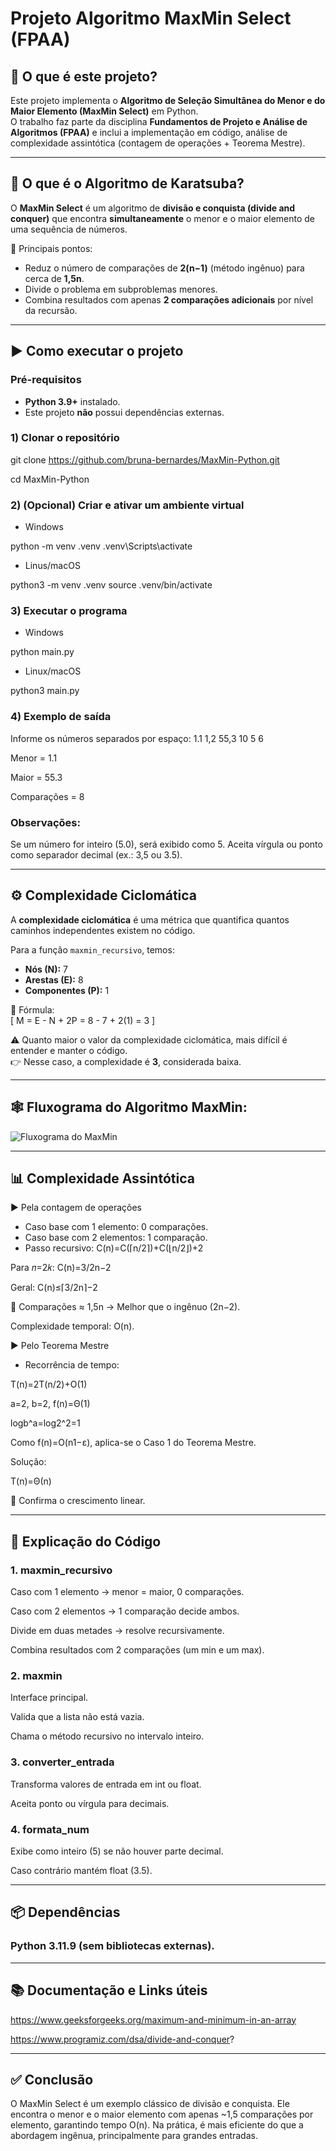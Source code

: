 # Projeto Algoritmo MaxMin Select (FPAA)

## 📖 O que é este projeto?
Este projeto implementa o **Algoritmo de Seleção Simultânea do Menor e do Maior Elemento (MaxMin Select)** em Python.  
O trabalho faz parte da disciplina **Fundamentos de Projeto e Análise de Algoritmos (FPAA)** e inclui a implementação em código, análise de complexidade assintótica (contagem de operações + Teorema Mestre).

---

## 🧮 O que é o Algoritmo de Karatsuba?
O **MaxMin Select** é um algoritmo de **divisão e conquista (divide and conquer)** que encontra **simultaneamente** o menor e o maior elemento de uma sequência de números.  

🔑 Principais pontos:
- Reduz o número de comparações de **2(n−1)** (método ingênuo) para cerca de **1,5n**.  
- Divide o problema em subproblemas menores.  
- Combina resultados com apenas **2 comparações adicionais** por nível da recursão.

---

## ▶️ Como executar o projeto

### Pré-requisitos
- **Python 3.9+** instalado.  
- Este projeto **não** possui dependências externas.  

### 1) Clonar o repositório
git clone https://github.com/bruna-bernardes/MaxMin-Python.git

cd MaxMin-Python

### 2) (Opcional) Criar e ativar um ambiente virtual
- Windows

python -m venv .venv
.venv\Scripts\activate

- Linus/macOS

python3 -m venv .venv
source .venv/bin/activate

### 3) Executar o programa
- Windows

python main.py

- Linux/macOS

python3 main.py

### 4) Exemplo de saída
Informe os números separados por espaço: 1.1 1,2 55,3 10 5 6 

Menor = 1.1

Maior = 55.3

Comparações = 8

### Observações:
Se um número for inteiro (5.0), será exibido como 5.
Aceita vírgula ou ponto como separador decimal (ex.: 3,5 ou 3.5).

---

## ⚙️ Complexidade Ciclomática
A **complexidade ciclomática** é uma métrica que quantifica quantos caminhos independentes existem no código.

Para a função `maxmin_recursivo`, temos:
- **Nós (N):** 7  
- **Arestas (E):** 8  
- **Componentes (P):** 1

📌 Fórmula:  
\[
M = E - N + 2P = 8 - 7 + 2(1) = 3
\]

⚠️ Quanto maior o valor da complexidade ciclomática, mais difícil é entender e manter o código.  
👉 Nesse caso, a complexidade é **3**, considerada baixa.

---

## 🕸️ Fluxograma do Algoritmo MaxMin:

![Fluxograma do MaxMin](maxmin_diagrama.png)

---

## 📊 Complexidade Assintótica
▶️ Pela contagem de operações

- Caso base com 1 elemento: 0 comparações.
- Caso base com 2 elementos: 1 comparação.
- Passo recursivo:
  C(n)=C(⌈n/2⌉)+C(⌊n/2⌋)+2

Para 𝑛=2𝑘:
C(n)=3/2​n−2

Geral:
C(n)≤⌈3/2n​⌉−2

📌 Comparações ≈ 1,5n → Melhor que o ingênuo (2n−2).

Complexidade temporal: O(n).

▶️ Pelo Teorema Mestre

- Recorrência de tempo:
  
T(n)=2T(n/2​)+O(1)

a=2, b=2, f(n)=Θ(1)

logb^​a=log2^​2=1

Como f(n)=O(n1−ε), aplica-se o Caso 1 do Teorema Mestre.

Solução:

T(n)=Θ(n)

📌 Confirma o crescimento linear.

---

## 📝 Explicação do Código

### 1. maxmin_recursivo
Caso com 1 elemento → menor = maior, 0 comparações.

Caso com 2 elementos → 1 comparação decide ambos.

Divide em duas metades → resolve recursivamente.

Combina resultados com 2 comparações (um min e um max).

### 2. maxmin
Interface principal.

Valida que a lista não está vazia.

Chama o método recursivo no intervalo inteiro.

### 3. converter_entrada
Transforma valores de entrada em int ou float.

Aceita ponto ou vírgula para decimais.

### 4. formata_num
Exibe como inteiro (5) se não houver parte decimal.

Caso contrário mantém float (3.5).

---

## 📦 Dependências

### Python 3.11.9 (sem bibliotecas externas).

---

## 📚 Documentação e Links úteis
https://www.geeksforgeeks.org/maximum-and-minimum-in-an-array

https://www.programiz.com/dsa/divide-and-conquer?

---

## ✅ Conclusão
O MaxMin Select é um exemplo clássico de divisão e conquista.
Ele encontra o menor e o maior elemento com apenas ~1,5 comparações por elemento, garantindo tempo O(n).
Na prática, é mais eficiente do que a abordagem ingênua, principalmente para grandes entradas.

